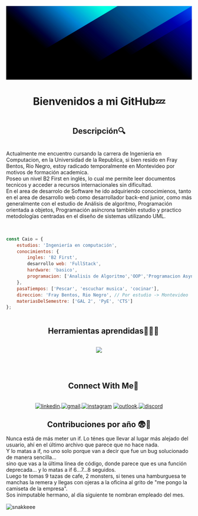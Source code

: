 <div align="center">
	<img src="https://github.com/Puyol312/Puyol312/raw/main/codioful-formerly-gradienta-bKESVqfxass-unsplash.jpg" alt="Banner" width="100%" height="200" />
    	<h1 style="display: inline-block">Bienvenidos a mi GitHub💤</h1>
    	<summary><h2 style="display: inline-block">Descripción🔍</h2></summary>
    	<p align= "left">Actualmente me encuentro cursando la carrera de Ingenieria en Computacion, en la Universidad de la Republica, si bien resido en Fray Bentos, Rio Negro, estoy radicado temporalmente en Montevideo por motivos de formación academica.<br>Poseo un nivel B2 First en inglés, lo cual me permite leer documentos tecnicos y acceder a recursos internacionales sin dificultad.<br>En el area de desarrolo de Software he ido adquiriendo conocimienos, tanto en el area de desarrollo web como desarrollador back-end junior, como más generalmente con el estudio de Análisis de algoritmo, Programación orientada a objetos, Programación asíncrona también estudio y practico metodologías centradas en el diseño de sistemas utilizando UML.
	</p>
</div><br>

```js
const Caio = {
	estudios: 'Ingeniería en computación',
	conocimientos: {
		ingles: 'B2 First',
		desarrollo web: 'FullStack',
		hardware: 'basico',
		programacion: ['Analisis de Algoritmo','OOP','Programacion Async','TADs'],
	},
	pasaTiempos: ['Pescar', 'escuchar musica', 'cocinar'],
	direccion: 'Fray Bentos, Rio Negro', // Por estudio -> Montevideo
	materiasDelSemestre: ['GAL 2', 'PyE', 'CTS']
};
```

<div id="user-content-toc">
  <ul align="center">
    <summary><h2 style="display: inline-block">Herramientas aprendidas👨🏻‍💻</h2></summary>
  </ul>
</div>

<p align="center">
  <a href="https://skillicons.dev">
    <img src="https://skillicons.dev/icons?i=js,cpp,c,vscode,notion,vim,npm,ts,nodejs,git,github,html,py,linux,ubuntu,gitlab,md&perline=8" />
  </a>
</p>
<br>
<div id="user-content-toc">
  <ul align="center">
    <summary><h2 style="display: inline-block">Connect With Me🤝</h2></summary>
  </ul>
</div>
<!--icons and links-->
<div align= "center" >
	<a href="https://www.linkedin.com/in/caio-renato-puyol-leguiza-353753298" target="_blank">
		<img align="center" src="https://user-images.githubusercontent.com/88904952/234979284-68c11d7f-1acc-4f0c-ac78-044e1037d7b0.png" alt="linkedin" height="50" width="50" />
	</a>
	<a href="mailto:caiopuyolleguiza@gmail.com" target="_blank" title="Enviar gmail">
		<img align="center" src="https://cdn-icons-png.flaticon.com/512/281/281769.png" alt="gmail" height="50" width="50" />
	</a>
	<a href="https://www.instagram.com/caio_puyol/" target="_blank">
		<img align="center" src="https://user-images.githubusercontent.com/88904952/234981169-2dd1e58f-4b7e-468c-8213-034ba62156c3.png" alt="instagram" height="50" width="50" /></a>
	<a href="mailto:caiopuyolleguiza@outlook.com" target="_blank" title="Enviar hotmail">
		<img align="center" src="https://cdn-icons-png.flaticon.com/512/732/732221.png" alt="outlook" height="50" width="50" />
	</a>
	<a href="https://discord.com/users/730459583486754846" target="_blank">
		<img align="center" src="https://user-images.githubusercontent.com/88904952/234982627-019fd336-6248-453c-9b05-97c13fd1d207.png" alt="discord" height="50" width="50" />
	</a>
</div>

<div>
	<h2 align="center"><strong>Contribuciones por año 😨💢</strong></h2>
	<p>Nunca está de más meter un if. Lo ténes que llevar al lugar más alejado del usuario, ahí en el último archivo que parece que no hace nada.<br> Y lo matas a if, no uno solo porque van a decir que fue un bug solucionado de manera sencilla...<br> sino que vas a la última línea de código, donde parece que es una función deprecada... y lo matas a if 6...7...8 seguidos.<br>Luego te tomas 9 tazas de cafe, 2 monsters, si tenes una hamburguesa te manchas la remera y llegas con ojeras a la oficina al grito de "me pongo la camiseta de la empresa".<br> Sos inimputable hermano, al día siguiente te nombran empleado del mes.
	</p>
  <img align="center" src="https://github.com/user-attachments/assets/767354e9-fe1e-4009-b421-2f49388bfda5" alt="snakkeee" />
</div>
